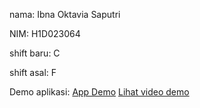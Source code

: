 nama: Ibna Oktavia Saputri

NIM: H1D023064

shift baru: C

shift asal: F

Demo aplikasi:
[App Demo](preview/demo.gif)
[Lihat video demo](preview/demo.mp4)
